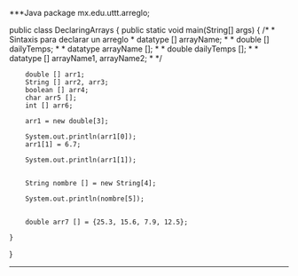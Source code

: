 ***Java
package mx.edu.uttt.arreglo;

public class DeclaringArrays {
    public static void main(String[] args) {
        /*
         * Sintaxis para declarar un arreglo
         * datatype [] arrayName;
         *
         * double [] dailyTemps;
         *
         * datatype arrayName [];
         *
         * double dailyTemps [];
         *
         * datatype [] arrayName1, arrayName2;
         * */

        double [] arr1;
        String [] arr2, arr3;
        boolean [] arr4;
        char arr5 [];
        int [] arr6;

        arr1 = new double[3];

        System.out.println(arr1[0]);
        arr1[1] = 6.7;

        System.out.println(arr1[1]);


        String nombre [] = new String[4];

        System.out.println(nombre[5]);


        double arr7 [] = {25.3, 15.6, 7.9, 12.5};

    }


}
***